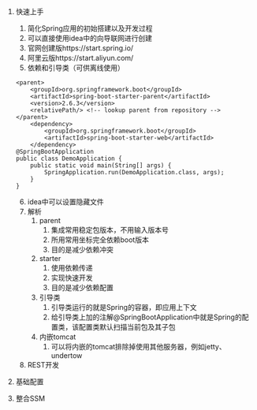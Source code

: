 1. 快速上手
    1. 简化Spring应用的初始搭建以及开发过程
    2. 可以直接使用idea中的向导联网进行创建
    3. 官网创建版https://start.spring.io/
    4. 阿里云版https://start.aliyun.com/
    5. 依赖和引导类（可供离线使用）
    ```
    <parent>
        <groupId>org.springframework.boot</groupId>
        <artifactId>spring-boot-starter-parent</artifactId>
        <version>2.6.3</version>
        <relativePath/> <!-- lookup parent from repository -->
    </parent>
        <dependency>
            <groupId>org.springframework.boot</groupId>
            <artifactId>spring-boot-starter-web</artifactId>
        </dependency>
    @SpringBootApplication
    public class DemoApplication {
        public static void main(String[] args) {
            SpringApplication.run(DemoApplication.class, args);
        }
    }
    ```
    6. idea中可以设置隐藏文件
    7. 解析
        1. parent
            1. 集成常用稳定包版本，不用输入版本号
            2. 所用常用坐标完全依赖boot版本
            3. 目的是减少依赖冲突
        2. starter
            1. 使用依赖传递
            2. 实现快速开发
            3. 目的是减少依赖配置
        3. 引导类
            1. 引导类运行的就是Spring的容器，即应用上下文
            2. 给引导类上加的注解@SpringBootApplication中就是Spring的配置类，该配置类默认扫描当前包及其子包
        4. 内嵌tomcat
            1. 可以将内嵌的tomcat排除掉使用其他服务器，例如jetty、undertow
    8. REST开发
        
2. 基础配置
3. 整合SSM